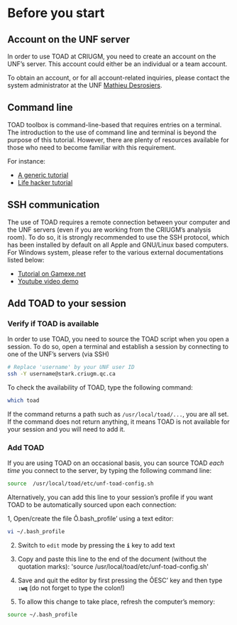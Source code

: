 # Before you start

## Account on the UNF server
In order to use TOAD at CRIUGM, you need to create an account on the UNF’s server. 
This account could either be an individual or a team account.

To obtain an account, or for all account-related inquiries, please contact the system administrator at the UNF [Mathieu Desrosiers](mailto:mathieu.desrosiers@criugm.qc.ca).

## Command line
TOAD toolbox is command-line-based that requires entries on a terminal.
The introduction to the use of command line and terminal is beyond the purpose of this tutorial.
However, there are plenty of resources available for those who need to become familiar with this requirement. 

For instance:

- [A generic tutorial](http://www.davidbaumgold.com/tutorials/command-line/)
- [Life hacker tutorial](http://lifehacker.com/5633909/who-needs-a-mouse-learn-to-use-the-command-line-for-almost-anything)

## SSH communication
The use of TOAD requires a remote connection between your computer and the UNF servers (even if you are working from the CRIUGM’s analysis room). To do so, it is strongly recommended to use the SSH protocol, which has been installed by default on all Apple and GNU/Linux based computers. For Windows system, please refer to the various external documentations listed below:

- [Tutorial on Gamexe.net](http://www.gamexe.net/other/beginner-guide-ssh/)
- [Youtube video demo](https://www.youtube.com/watch?v=9CZphjhQxIQ)

## Add TOAD to your session

### Verify if TOAD is available
In order to use TOAD, you need to source the TOAD script when you open a session. 
To do so, open a terminal and establish a session by connecting to one of the UNF’s servers (via SSH)

~~~bash
# Replace 'username' by your UNF user ID
ssh -Y username@stark.criugm.qc.ca
~~~

To check the availability of TOAD, type the following command:

~~~bash
which toad
~~~

If the command returns a path such as `/usr/local/toad/...`, you are all set. 
If the command does not return anything, it means TOAD is not available for your session and you will need to add it.

### Add TOAD
If you are using TOAD on an occasional basis, you can source TOAD *each time* you connect to the server, by typing the following command line:

~~~bash
source  /usr/local/toad/etc/unf-toad-config.sh
~~~

Alternatively, you can add this line to your session’s profile if you want TOAD to be automatically sourced upon each connection:

1, Open/create the file Ô.bash_profile’ using a text editor:

~~~bash
vi ~/.bash_profile
~~~

2. Switch to `edit` mode by pressing the **`i`** key to add text

3. Copy and paste this line to the end of the document (without the quotation marks): 'source  /usr/local/toad/etc/unf-toad-config.sh'

4. Save and quit the editor by first pressing the ÔESC’ key and then type **`:wq`** (do not forget to type the colon!)

5. To allow this change to take place, refresh the computer’s memory:

~~~bash
source ~/.bash_profile
~~~
 
